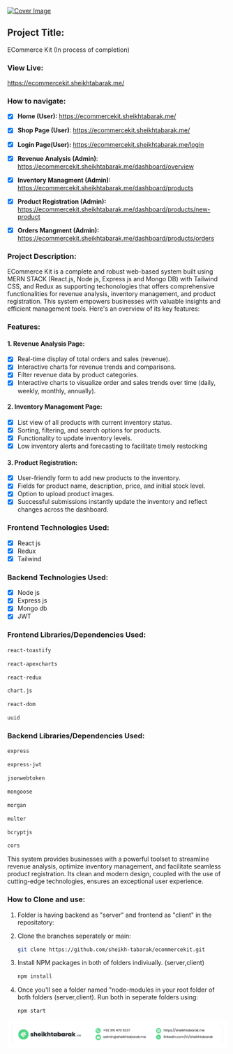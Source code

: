 [![Cover Image](https://github.com/sheikh-tabarak/ecommercekit/blob/main/src/assests/kitgif.gif?raw=true)](https://ecommercekit.sheikhtabarak.me/)

## Project Title:

ECommerce Kit (In process of completion)

### View Live:

https://ecommercekit.sheikhtabarak.me/

### How to navigate:

- [x] **Home (User):** https://ecommercekit.sheikhtabarak.me/
- [x] **Shop Page (User)**: https://ecommercekit.sheikhtabarak.me/

- [x] **Login Page(User):** https://ecommercekit.sheikhtabarak.me/login

- [x] **Revenue Analysis (Admin)**: https://ecommercekit.sheikhtabarak.me/dashboard/overview
- [x] **Inventory Managment (Admin):** https://ecommercekit.sheikhtabarak.me/dashboard/products
- [x] **Product Registration (Admin):** https://ecommercekit.sheikhtabarak.me/dashboard/products/new-product
- [x] **Orders Mangment (Admin):** https://ecommercekit.sheikhtabarak.me/dashboard/products/orders


### Project Description:

ECommerce Kit is a complete and robust web-based system built using MERN STACK (React.js, Node js, Express js and Mongo DB) with Tailwind CSS, and Redux as supporting techonologies that offers comprehensive functionalities for revenue analysis, inventory management, and product registration. This system empowers businesses with valuable insights and efficient management tools. Here's an overview of its key features:

### Features:

#### 1. Revenue Analysis Page:

- [x] Real-time display of total orders and sales (revenue).
- [x] Interactive charts for revenue trends and comparisons.
- [x] Filter revenue data by product categories.
- [x] Interactive charts to visualize order and sales trends over time (daily, weekly, monthly, annually).

#### 2. Inventory Management Page:

- [x] List view of all products with current inventory status.
- [x] Sorting, filtering, and search options for products.
- [x] Functionality to update inventory levels.
- [x] Low inventory alerts and forecasting to facilitate timely restocking

#### 3. Product Registration:

- [x] User-friendly form to add new products to the inventory.
- [x] Fields for product name, description, price, and initial stock level.
- [x] Option to upload product images.
- [x] Successful submissions instantly update the inventory and reflect changes across the dashboard.

### Frontend Technologies Used:

- [x] React js
- [x] Redux
- [x] Tailwind

### Backend Technologies Used:

- [x] Node js
- [x] Express js
- [x] Mongo db
- [x] JWT

### Frontend Libraries/Dependencies Used:

```sh
react-toastify
```
```sh
react-apexcharts
```
```sh
react-redux
```
```sh
chart.js
```
```sh
react-dom
```
```sh
uuid
```


### Backend Libraries/Dependencies Used:

```sh
express
```
```sh
express-jwt
```
```sh
jsonwebtoken
```
```sh
mongoose
```
```sh
morgan
```
```sh
multer
```
```sh
bcryptjs
```
```sh
cors
```




This system provides businesses with a powerful toolset to streamline revenue analysis, optimize inventory management, and facilitate seamless product registration. Its clean and modern design, coupled with the use of cutting-edge technologies, ensures an exceptional user experience.

### How to Clone and use:

1. Folder is having backend as "server" and frontend as "client" in the repositatory:

2. Clone the branches seperately or main:
   ```sh
   git clone https://github.com/sheikh-tabarak/ecommercekit.git
   ```
3. Install NPM packages in both of folders indiviually. (server,client)
   ```sh
   npm install
   ```

3. Once you'll see a folder named "node-modules in your root folder of both folders (server,client). Run both in seperate folders using:
   ```sh
   npm start
   ```

[![Footer Image](https://raw.githubusercontent.com/sheikh-tabarak/sheikh-tabarak/main/Githubfooter.png)](https://sheikhtabarak.me/)
